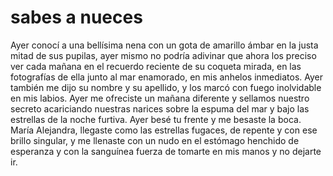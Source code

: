 # sabes a nueces 

Ayer conocí a una bellísima nena con un gota de amarillo ámbar en la justa mitad de sus pupilas, ayer mismo no podría adivinar que ahora los preciso ver cada mañana en el recuerdo reciente de su coqueta mirada, en las fotografías de ella junto al mar enamorado, en mis anhelos inmediatos. Ayer también me dijo su nombre y su apellido, y los marcó con fuego inolvidable en mis labios. Ayer me ofreciste un mañana diferente y sellamos nuestro secreto acariciando nuestras narices sobre la espuma del mar y bajo las estrellas de la noche furtiva. Ayer besé tu frente y me besaste la boca. María Alejandra, llegaste como las estrellas fugaces, de repente y con ese brillo singular, y me llenaste con un nudo en el estómago henchido de esperanza y con la sanguínea fuerza de tomarte en mis manos y no dejarte ir.        